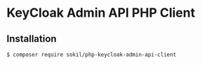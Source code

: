 # KeyCloak Admin API PHP Client

## Installation

```shell
$ composer require sokil/php-keycloak-admin-api-client
```
